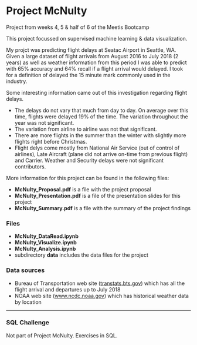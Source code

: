 # Project McNulty
Project from weeks 4, 5 & half of 6 of the Meetis Bootcamp

This project focussed on supervised machine learning & data visualization.   

My projct was predicting flight delays at Seatac Airport in Seattle, WA.  Given a large dataset of 
filght arrivals from August 2016 to July 2018 (2 years) as well as weather information from this period I was able to 
predict with 65% accuracy and 64% recall if a flight arrival would delayed.  I took for a definition of delayed the 15 
minute mark commonly used in the industry.  

Some interesting information came out of this investigation regarding flight delays.
* The delays do not vary that much from day to day.  On average over this time, flights were delayed 19% of the time.
The variation throughout the year was not significant.
* The variation from airline to airline was not that significant.
* There are more flights in the summer than the winter with slightly more flights right before Christmas.
* Flight delys come mostly from National Air Service (out of control of airlines), Late Aircraft (plane did not arrive 
on-time from previous flight) and Carrier.  Weather and Security delays were not significant contributors.

More information for this project can be found in the following files:   
* **McNulty_Proposal.pdf** is a file with the project proposal   
* **McNulty_Presentation.pdf** is a file of the presentation slides for this project   
* **McNulty_Summary.pdf** is a file with the summary of the project findings   

### Files  
* **McNulty_DataRead.ipynb**   
* **McNulty_Visualize.ipynb**
* **McNulty_Analysis.ipynb** 
* subdirectory **data** includes the data files for the project

### Data sources
* Bureau of Transportation web site (<a href="http://transtats.bts.gov">transtats.bts.gov</a>) which has all the flight arrival and departures up to July 2018
* NOAA web site (www.ncdc.noaa.gov) which has historical weather data by location

---

### SQL Challenge
Not part of Project McNulty.  Exercises in SQL.
